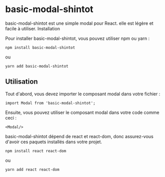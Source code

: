 # basic-modal-shintot

basic-modal-shintot est une simple modal pour React. elle est légère et facile à utiliser.
Installation

Pour installer basic-modal-shintot, vous pouvez utiliser npm ou yarn :

`npm install basic-modal-shintot`

ou

`yarn add basic-modal-shintot`

## Utilisation

Tout d'abord, vous devez importer le composant modal dans votre fichier :

`import Modal from 'basic-modal-shintot';`

Ensuite, vous pouvez utiliser le composant modal dans votre code comme ceci :

`<Modal/>`


basic-modal-shintot dépend de react et react-dom, donc assurez-vous d'avoir ces paquets installés dans votre projet.


`npm install react react-dom`

ou

`yarn add react react-dom`
